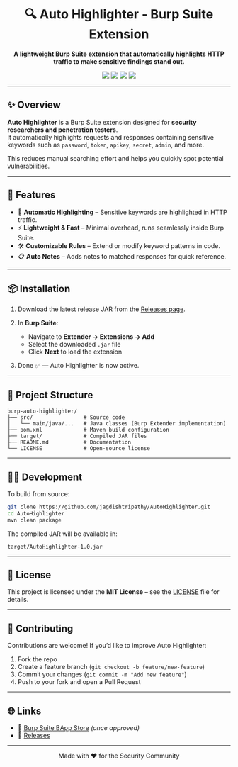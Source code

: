 <h1 align="center">🔍 Auto Highlighter - Burp Suite Extension</h1>

<p align="center">
  <b>A lightweight Burp Suite extension that automatically highlights HTTP traffic to make sensitive findings stand out.</b>
</p>

<p align="center">
  <img src="https://img.shields.io/badge/Platform-Burp%20Suite-orange?style=for-the-badge"/>
  <img src="https://img.shields.io/badge/Language-Java-blue?style=for-the-badge"/>
  <img src="https://img.shields.io/badge/Build-Maven-brightgreen?style=for-the-badge"/>
  <img src="https://img.shields.io/github/license/jagdishtripathy/AutoHighlighter?style=for-the-badge"/>
</p>

---

## ✨ Overview
**Auto Highlighter** is a Burp Suite extension designed for **security researchers and penetration testers**.  
It automatically highlights requests and responses containing sensitive keywords such as `password`, `token`, `apikey`, `secret`, `admin`, and more.  

This reduces manual searching effort and helps you quickly spot potential vulnerabilities.

---

## 🚀 Features
- 🎨 **Automatic Highlighting** – Sensitive keywords are highlighted in HTTP traffic.  
- ⚡ **Lightweight & Fast** – Minimal overhead, runs seamlessly inside Burp Suite.  
- 🛠️ **Customizable Rules** – Extend or modify keyword patterns in code.  
- 📋 **Auto Notes** – Adds notes to matched responses for quick reference.  

---

## 📦 Installation

1. Download the latest release JAR from the [Releases page](https://github.com/jagdishtripathy/AutoHighlighter/releases).  

2. In **Burp Suite**:  
   - Navigate to **Extender → Extensions → Add**  
   - Select the downloaded `.jar` file  
   - Click **Next** to load the extension  
3. Done ✅ — Auto Highlighter is now active.

---

## 📂 Project Structure
```
burp-auto-highlighter/
├── src/                # Source code
│   └── main/java/...   # Java classes (Burp Extender implementation)
├── pom.xml             # Maven build configuration
├── target/             # Compiled JAR files
├── README.md           # Documentation
└── LICENSE             # Open-source license
```

---

## 🧑‍💻 Development

To build from source:

```bash
git clone https://github.com/jagdishtripathy/AutoHighlighter.git
cd AutoHighlighter
mvn clean package
```

The compiled JAR will be available in:

```
target/AutoHighlighter-1.0.jar
```

---

## 📜 License
This project is licensed under the **MIT License** – see the [LICENSE](LICENSE) file for details.  

---

## 🤝 Contributing
Contributions are welcome! If you’d like to improve Auto Highlighter:

1. Fork the repo  
2. Create a feature branch (`git checkout -b feature/new-feature`)  
3. Commit your changes (`git commit -m "Add new feature"`)  
4. Push to your fork and open a Pull Request  

---

## 🌐 Links
- 🔗 [Burp Suite BApp Store](https://portswigger.net/bappstore) *(once approved)*  
- 📂 [Releases](https://github.com/jagdishtripathy/AutoHighlighter/releases)  

---

<p align="center">Made with ❤️ for the Security Community</p>
